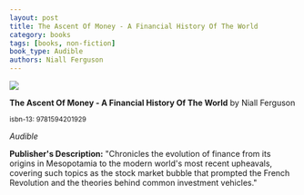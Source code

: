 ```yaml
---
layout: post
title: The Ascent Of Money - A Financial History Of The World
category: books
tags: [books, non-fiction]
book_type: Audible
authors: Niall Ferguson
---
```


<img src="http://books.google.com/books/content?id=JA_IYJ0P4ZkC&printsec=frontcover&img=1&zoom=1&edge=curl&source=gbs_api"/>

**The Ascent Of Money - A Financial History Of The World** by Niall Ferguson

<sup>isbn-13: 9781594201929</sup>

*Audible*

**Publisher's Description:**
"Chronicles the evolution of finance from its origins in Mesopotamia to the
modern world's most recent upheavals, covering such topics as the stock
market bubble that prompted the French Revolution and the theories behind
common investment vehicles."